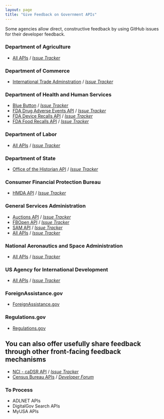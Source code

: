 ```yaml
---
layout: page
title: "Give Feedback on Government APIs"
---
```


Some agencies allow direct, constructive feedback by using GitHub issues for their developer feedback.  

### Department of Agriculture
* [All APIs](http://www.usda.gov/developer) / *[Issue Tracker](https://github.com/usda/USDA-APIs/issues)*

### Department of Commerce 
* [International Trade Adminstration](https://github.com/InternationalTradeAdministration/developerportal) / *[Issue Tracker](https://github.com/InternationalTradeAdministration/developerportal/issues)*

### Department of Health and Human Services
* [Blue Button](http://bluebuttonconnector.healthit.gov/developers/) / *[Issue Tracker](https://github.com/blue-button/connector/issues)*
* [FDA Drug Adverse Events API](https://open.fda.gov/drug/event/) / *[Issue Tracker](https://github.com/FDA/openfda/issues)*
* [FDA Device Recalls API](https://open.fda.gov/device/enforcement/) / *[Issue Tracker](https://github.com/FDA/openfda/issues)*
* [FDA Food Recalls API](https://open.fda.gov/food/enforcement/) / *[Issue Tracker](https://github.com/FDA/openfda/issues)*

### Department of Labor
* [All APIs](http://developer.dol.gov) / *[Issue Tracker](https://github.com/USDepartmentofLabor/DOLAPI/issues)*

### Department of State
* [Office of the Historian API](http://history.state.gov/developer) / *[Issue Tracker](https://github.com/HistoryAtState/Feedback)*

### Consumer Financial Protection Bureau
* [HMDA API](http://cfpb.github.io/api/hmda/) / *[Issue Tracker](https://github.com/cfpb/api/issues)*

### General Services Administration
* [Auctions API](http://gsa.github.io/auctions_api) / *[Issue Tracker](https://github.com/GSA/auctions_api/issues)*
* [FBOpen API](http://docs.fbopen.apiary.io/) / *[Issue Tracker](https://github.com/18f/fbopen/issues)*
* [SAM API](http://gsa.github.io/sam_api/sam/) / *[Issue Tracker](https://github.com/gsa/sam_api/issues?state=open)*
* [All APIs](http://gsa.gov/developer) / *[Issue Tracker](https://github.com/GSA/GSA-APIs/issues)*

### National Aeronautics and Space Administration
* [All APIs](http://open.nasa.gov/developer/) / *[Issue Tracker](https://github.com/nasa/NASA-APIs/issues)*

### US Agency for International Development
* [All APIs](http://www.usaid.gov/developer) / *[Issue Tracker](https://github.com/usaid/Feedback/issues)*

### ForeignAssistance.gov
* [ForeignAssistance.gov](https://github.com/foreignassistance/FAD.API/issues)

### Regulations.gov
* [Regulations.gov](http://regulationsgov.github.io/developers/)

## You can also offer usefully share feedback through other front-facing feedback mechanisms 
* [NCI - caDSR API](https://wiki.nci.nih.gov/display/caDSR/caDSR+APIs) / *[Issue Tracker](https://tracker.nci.nih.gov/browse/CADSRAPI)*
* [Census Bureau APIs](http://www.census.gov/developers/) / *[Developer Forum](http://apiforum.ideascale.com/)*


### To Process
* ADLNET APIs
* DigitalGov Search APIs 
* MyUSA APIs

